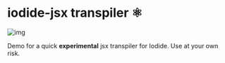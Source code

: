 # iodide-jsx transpiler ⚛

![img](https://user-images.githubusercontent.com/95735/44884556-cf5b9380-ac70-11e8-9a94-3a246447aebb.gif)

Demo for a quick __experimental__ jsx transpiler for Iodide. Use at your own risk.


